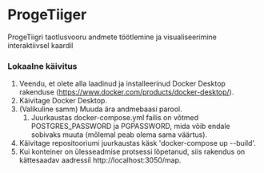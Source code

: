 # ProgeTiiger
 ProgeTiigri taotlusvooru andmete töötlemine ja visualiseerimine interaktiivsel kaardil


### Lokaalne käivitus

1. Veendu, et olete alla laadinud ja installeerinud Docker Desktop rakenduse (https://www.docker.com/products/docker-desktop/).
2. Käivitage Docker Desktop.
3. (Valikuline samm) Muuda ära andmebaasi parool.
    1. Juurkaustas docker-compose.yml failis on võtmed POSTGRES_PASSWORD ja PGPASSWORD, mida võib endale sobivaks muuta (mõlemal peab olema sama väärtus).
4. Käivitage repositooriumi juurkaustas käsk 'docker-compose up --build'.
5. Kui konteiner on ülesseadmise protsessi lõpetanud, siis rakendus on kättesaadav aadressil http://localhost:3050/map.